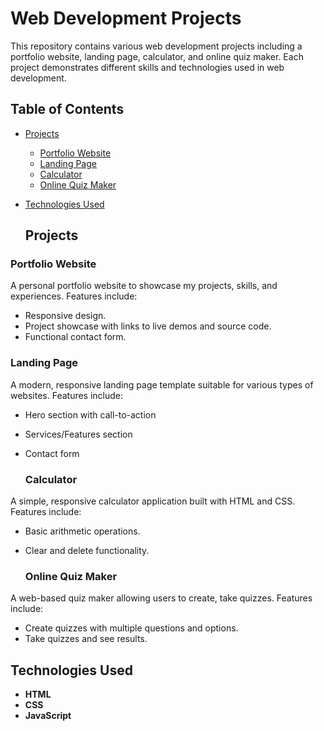 # Web Development Projects

This repository contains various
web development projects including 
a portfolio website, landing page,
calculator, and online quiz maker.
Each project demonstrates different skills 
and technologies used in web development.

## Table of Contents

- [Projects](#projects)
  - [Portfolio Website](#portfolio-website)
  - [Landing Page](#landing-page)
  - [Calculator](#calculator)
  - [Online Quiz Maker](#online-quiz-maker)
- [Technologies Used](#technologies-used)

  ## Projects
### Portfolio Website

A personal portfolio website to showcase 
my projects, skills, and experiences. 
Features include:
- Responsive design. 
- Project showcase with links
  to live demos and source code. 
- Functional contact form.

### Landing Page

A modern, responsive landing page 
template suitable for various types 
of websites. Features include:
- Hero section with call-to-action
- Services/Features section
- Contact form

  ### Calculator

A simple, responsive calculator 
application built with HTML and CSS.
Features include:
- Basic arithmetic operations. 
- Clear and delete functionality.

  ### Online Quiz Maker

A web-based quiz maker allowing users
to create, take quizzes.
Features include:

- Create quizzes with multiple questions
  and options. 
- Take quizzes and see results. 

## Technologies Used
- **HTML**
- **CSS**
- **JavaScript**

  


